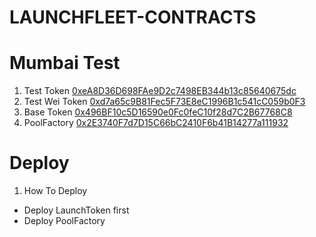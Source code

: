 # LAUNCHFLEET-CONTRACTS

# Mumbai Test

1. Test Token [0xeA8D36D698FAe9D2c7498EB344b13c85640675dc](https://explorer-mumbai.maticvigil.com/address/0xeA8D36D698FAe9D2c7498EB344b13c85640675dc)
2. Test Wei Token [0xd7a65c9B81Fec5F73E8eC1996B1c541cC059b0F3](https://explorer-mumbai.maticvigil.com/address/0xd7a65c9B81Fec5F73E8eC1996B1c541cC059b0F3)
3. Base Token [0x496BF10c5D16590e0Fc0feC10f28d7C2B67768C8](https://explorer-mumbai.maticvigil.com/address/0x496BF10c5D16590e0Fc0feC10f28d7C2B67768C8)
4. PoolFactory [0x2E3740F7d7D15C66bC2410F6b41B14277a111932](https://explorer-mumbai.maticvigil.com/address/0x2E3740F7d7D15C66bC2410F6b41B14277a111932)

# Deploy

1. How To Deploy

- Deploy LaunchToken first
- Deploy PoolFactory
